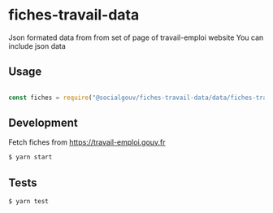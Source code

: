 # fiches-travail-data
Json formated data from from set of page of travail-emploi website
You can include json data 

## Usage

```js 

const fiches = require("@socialgouv/fiches-travail-data/data/fiches-travail.json");
```

## Development

Fetch fiches from https://travail-emploi.gouv.fr

```sh
$ yarn start
```

## Tests

```sh
$ yarn test
```